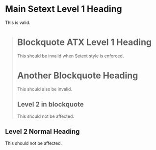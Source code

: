 Main Setext Level 1 Heading
============================

This is valid.

> # Blockquote ATX Level 1 Heading #
>
> This should be invalid when Setext style is enforced.
>
> # Another Blockquote Heading ###
>
> This should also be invalid.
>
> Level 2 in blockquote
> ---------------------
>
> This should not be affected.

Level 2 Normal Heading
----------------------

This should not be affected.
